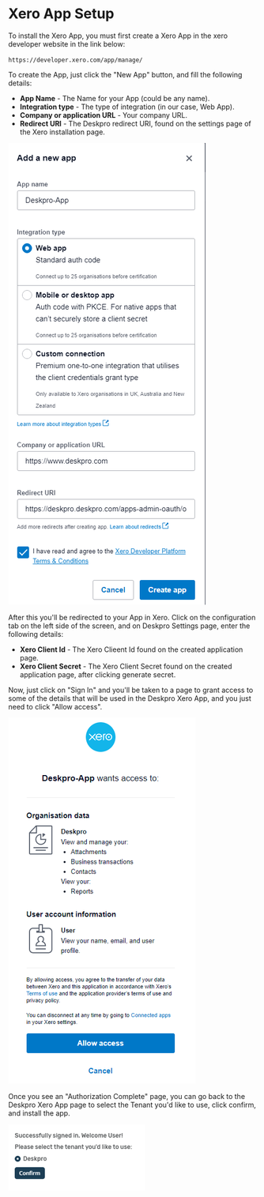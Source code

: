 # Xero App Setup

To install the Xero App, you must first create a Xero App in the xero developer website in the link below:

`https://developer.xero.com/app/manage/`

To create the App, just click the "New App" button, and fill the following details:

- **App Name** - The Name for your App (could be any name).
- **Integration type** - The type of integration (in our case, Web App).
- **Company or application URL** - Your company URL.
- **Redirect URI** - The Deskpro redirect URI, found on the settings page of the Xero installation page.

[![](/docs/assets/setup/xero_new_app.png)](/docs/assets/setup/xero_new_app.png)

After this you'll be redirected to your App in Xero. Click on the configuration tab on the left side of the screen, and on Deskpro Settings page, enter the following details:

- **Xero Client Id** - The Xero Clieent Id found on the created application page.
- **Xero Client Secret** - The Xero Client Secret found on the created application page, after clicking generate secret.

Now, just click on "Sign In" and you'll be taken to a page to grant access to some of the details that will be used in the Deskpro Xero App, and you just need to click "Allow access".

[![](/docs/assets/setup/auth_page.png)](/docs/assets/setup/auth_page.png)

Once you see an "Authorization Complete" page, you can go back to the Deskpro Xero App page to select the Tenant you'd like to use, click confirm, and install the app.

[![](/docs/assets/setup/select_tenant.png)](/docs/assets/setup/select_tenant.png)
